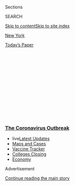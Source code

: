 <div id="app">

<div>

<div>

<div>

<div class="NYTAppHideMasthead css-1q2w90k e1suatyy0">

<div class="section css-ui9rw0 e1suatyy2">

<div class="css-eph4ug er09x8g0">

<div class="css-6n7j50">

</div>

<span class="css-1dv1kvn">Sections</span>

<div class="css-10488qs">

<span class="css-1dv1kvn">SEARCH</span>

</div>

[Skip to content](#site-content)[Skip to site index](#site-index)

</div>

<div id="masthead-section-label" class="css-1wr3we4 eaxe0e00">

[New
York](https://www.nytimes3xbfgragh.onion/section/nyregion)

</div>

<div class="css-10698na e1huz5gh0">

</div>

</div>

<div id="masthead-bar-one" class="section hasLinks css-15hmgas e1csuq9d3">

<div class="css-uqyvli e1csuq9d0">

</div>

<div class="css-1uqjmks e1csuq9d1">

</div>

<div class="css-9e9ivx">

[](https://myaccount.nytimes3xbfgragh.onion/auth/login?response_type=cookie&client_id=vi)

</div>

<div class="css-1bvtpon e1csuq9d2">

[Today’s
Paper](https://www.nytimes3xbfgragh.onion/section/todayspaper)

</div>

</div>

</div>

</div>

<div data-aria-hidden="false">

<div id="site-content" data-role="main">

<div>

<div class="css-1aor85t" style="opacity:0.000000001;z-index:-1;visibility:hidden">

<div class="css-1hqnpie">

<div class="css-epjblv">

<span class="css-17xtcya">[New
York](/section/nyregion)</span><span class="css-x15j1o">|</span><span class="css-fwqvlz">Testing
Bottlenecks Threaten N.Y.C.’s Ability to Contain
Virus</span>

</div>

<div class="css-k008qs">

<div class="css-1iwv8en">

<span class="css-18z7m18"></span>

<div>

</div>

</div>

<span class="css-1n6z4y">https://nyti.ms/32K6DP7</span>

<div class="css-1705lsu">

<div class="css-4xjgmj">

<div class="css-4skfbu" data-role="toolbar" data-aria-label="Social Media Share buttons, Save button, and Comments Panel with current comment count" data-testid="share-tools">

  - 
  - 
  - 
  - 
    
    <div class="css-6n7j50">
    
    </div>

  - 

</div>

</div>

</div>

</div>

</div>

</div>

<div class="css-13pd83m">

<div class="css-l9svim">

### [<span class="css-pa1jbp"><span class="css-1rxm0ex">The Coronavirus</span><span class="css-1rxm0ex"> Outbreak</span></span>](https://www.nytimes3xbfgragh.onion/news-event/coronavirus?name=styln-coronavirus-national&region=TOP_BANNER&variant=undefined&block=storyline_menu_recirc&action=click&pgtype=Article&impression_id=52705dc0-e386-11ea-9429-99c7ddc8e385)

  - <span class="css-ousu42"><span class="css-12clwdu">live</span>[Latest
    Updates](https://www.nytimes3xbfgragh.onion/2020/08/20/world/coronavirus-covid.html?name=styln-coronavirus-national&region=TOP_BANNER&variant=undefined&block=storyline_menu_recirc&action=click&pgtype=Article&impression_id=52705dc1-e386-11ea-9429-99c7ddc8e385)</span>
  - <span class="css-ousu42">[Maps and
    Cases](https://www.nytimes3xbfgragh.onion/interactive/2020/us/coronavirus-us-cases.html?name=styln-coronavirus-national&region=TOP_BANNER&variant=undefined&block=storyline_menu_recirc&action=click&pgtype=Article&impression_id=52705dc2-e386-11ea-9429-99c7ddc8e385)</span>
  - <span class="css-ousu42">[Vaccine
    Tracker](https://www.nytimes3xbfgragh.onion/interactive/2020/science/coronavirus-vaccine-tracker.html?name=styln-coronavirus-national&region=TOP_BANNER&variant=undefined&block=storyline_menu_recirc&action=click&pgtype=Article&impression_id=527084d0-e386-11ea-9429-99c7ddc8e385)</span>
  - <span class="css-ousu42">[Colleges
    Closing](https://www.nytimes3xbfgragh.onion/2020/08/19/us/colleges-closing-covid.html?name=styln-coronavirus-national&region=TOP_BANNER&variant=undefined&block=storyline_menu_recirc&action=click&pgtype=Article&impression_id=527084d1-e386-11ea-9429-99c7ddc8e385)</span>
  - <span class="css-ousu42">[Economy](https://www.nytimes3xbfgragh.onion/live/2020/08/20/business/stock-market-today-coronavirus?name=styln-coronavirus-national&region=TOP_BANNER&variant=undefined&block=storyline_menu_recirc&action=click&pgtype=Article&impression_id=527084d2-e386-11ea-9429-99c7ddc8e385)</span>

</div>

</div>

<div id="top-wrapper" class="css-1sy8kpn">

<div id="top-slug" class="css-l9onyx">

Advertisement

</div>

[Continue reading the main
story](#after-top)

<div class="ad top-wrapper" style="text-align:center;height:100%;display:block;min-height:250px">

<div id="top" class="place-ad" data-position="top" data-size-key="top">

</div>

</div>

<div id="after-top">

</div>

</div>

<div>

<div id="sponsor-wrapper" class="css-1hyfx7x">

<div id="sponsor-slug" class="css-19vbshk">

Supported by

</div>

[Continue reading the main
story](#after-sponsor)

<div id="sponsor" class="ad sponsor-wrapper" style="text-align:center;height:100%;display:block">

</div>

<div id="after-sponsor">

</div>

</div>

<div class="css-186x18t">

</div>

<div class="css-1vkm6nb ehdk2mb0">

# Testing Bottlenecks Threaten N.Y.C.’s Ability to Contain Virus

</div>

“Honestly, I don’t even really see the point in getting tested,” said
one New Yorker who has waited nearly two weeks, with still no results.

<div class="css-79elbk" data-testid="photoviewer-wrapper">

<div class="css-z3e15g" data-testid="photoviewer-wrapper-hidden">

</div>

<div class="css-1a48zt4 ehw59r15" data-testid="photoviewer-children">

![<span class="css-16f3y1r e13ogyst0" data-aria-hidden="true">New York
City public health officials have grown increasingly alarmed by delays
in coronavirus test
results. </span><span class="css-cnj6d5 e1z0qqy90" itemprop="copyrightHolder"><span class="css-1ly73wi e1tej78p0">Credit...</span><span><span>Alexi
Rosenfeld/Getty
Images</span></span></span>](https://static01.graylady3jvrrxbe.onion/images/2020/07/22/nyregion/00nyvirus-testing-02/00nyvirus-testing-02-articleLarge.jpg?quality=75&auto=webp&disable=upscale)

</div>

</div>

<div class="css-18e8msd">

<div class="css-pdw9fk epjyd6m0">

<div class="css-1txwxcy ey68jwv0" data-aria-hidden="true">

[![Joseph
Goldstein](https://static01.graylady3jvrrxbe.onion/images/2018/07/16/multimedia/author-joseph-goldstein/author-joseph-goldstein-thumbLarge.png
"Joseph Goldstein")](https://www.nytimes3xbfgragh.onion/by/joseph-goldstein)[![Jesse
McKinley](https://static01.graylady3jvrrxbe.onion/images/2018/02/20/multimedia/author-jesse-mckinley/author-jesse-mckinley-thumbLarge.jpg
"Jesse McKinley")](https://www.nytimes3xbfgragh.onion/by/jesse-mckinley)

</div>

<div class="css-1baulvz">

By [<span class="css-1baulvz" itemprop="name">Joseph
Goldstein</span>](https://www.nytimes3xbfgragh.onion/by/joseph-goldstein)
and [<span class="css-1baulvz last-byline" itemprop="name">Jesse
McKinley</span>](https://www.nytimes3xbfgragh.onion/by/jesse-mckinley)

</div>

</div>

  - 
    
    <div class="css-ld3wwf e16638kd2">
    
    Published July 23, 2020Updated Aug. 15,
    2020
    
    </div>

  - 
    
    <div class="css-4xjgmj">
    
    <div class="css-pvvomx" data-role="toolbar" data-aria-label="Social Media Share buttons, Save button, and Comments Panel with current comment count" data-testid="share-tools">
    
      - 
      - 
      - 
      - 
        
        <div class="css-6n7j50">
        
        </div>
    
      - 
    
    </div>
    
    </div>

</div>

</div>

<div class="section meteredContent css-1r7ky0e" name="articleBody" itemprop="articleBody">

<div class="css-1fanzo5 StoryBodyCompanionColumn">

<div class="css-53u6y8">

Nearly four months after the pandemic’s peak, New York City is facing
such serious delays in returning [coronavirus
test](https://www.nytimes3xbfgragh.onion/2020/08/15/us/coronavirus-testing-decrease.html)
results that public health experts are warning that the problems could
hinder efforts to reopen the local economy and schools.

Despite repeated pledges from Gov. Andrew M. Cuomo and Mayor Bill de
Blasio that testing would be both widely accessible and effective,
thousands of New Yorkers have had to wait a week or more for results,
and at some clinics the median wait time is nine days. One prominent
local official has even proposed the drastic step of limiting testing.

The delays in New York City are caused in part by the outbreak’s spike
in states like California, Florida and Texas, which has strained
laboratories across the country and touched off a renewed national
testing crisis.

But officials have also been unable to adequately expand the capacity of
state and city government laboratories in New York to [test
rapidly](https://www.nytimes3xbfgragh.onion/2020/08/06/health/rapid-Covid-tests.html)
at a time when they are asking more New Yorkers to get tested to guard
against a second wave.

</div>

</div>

<div class="css-1fanzo5 StoryBodyCompanionColumn">

<div class="css-53u6y8">

The delays limit the ability of public health officials to quickly
identify — and isolate — people who are infected while also diminishing
the usefulness of [New York City’s contact-tracing
program](https://www.nytimes3xbfgragh.onion/2020/06/21/nyregion/nyc-contact-tracing.html).
They also can lead to growing blind spots that obscure the extent of the
virus’s spread, which could spell trouble as the city tries to reopen.

As a result, some public officials and laboratory executives say New
York’s strategy of allowing anyone and everyone who wants a test to get
one is unsustainable.

“I’m afraid that we have to prioritize people with symptoms, someone who
has been exposed, or someone whose work puts them in contact with a lot
of people,” said a city councilman, Mark Levine, a Manhattan Democrat
who heads the Council’s health committee. “That’s what I’m about to call
for, but I don’t think City Hall wants to.”

New York was once the epicenter of the pandemic in the United States,
[suffering more than 30,000
deaths](https://www.nytimes3xbfgragh.onion/interactive/2020/us/new-york-coronavirus-cases.html),
far more than any other state. But by shutting down in March and April,
it has significantly slowed the spread of the virus. The [Northeast has
emerged as the only
region](https://www.nytimes3xbfgragh.onion/2020/07/22/us/coronavirus-northeast-governors.html)
in the country to beat back the outbreak.

When the pandemic peaked in the city, testing was relatively scarce, and
prominent elected officials, from President Trump to Mr. Cuomo and Mr.
de Blasio, said they would ensure that in the future, there would be
more than enough.

</div>

</div>

<div class="css-1fanzo5 StoryBodyCompanionColumn">

<div class="css-53u6y8">

As capacity expanded, New York City authorities began encouraging
[everyone to get tested, and urged
people](https://www.nychealthandhospitals.org/covid-19-testing-sites/)
to get tested repeatedly, setting a target of 50,000 tests per day.

In recent weeks, about[20,000
to 35,000](https://www1.nyc.gov/site/doh/covid/covid-19-data.page)
people are tested most weekdays, a demand that has put a strain on local
labs.

City public health officials said they were growing increasingly alarmed
by the delays, pointing out that widespread testing and quick turnaround
times were needed to reduce transmission by asymptomatic and
pre-symptomatic patients, [who are believed to play a major
part](https://www.nytimes3xbfgragh.onion/2020/06/27/world/europe/coronavirus-spread-asymptomatic.html)
in the virus’s spread.

“This is becoming a problem,” said Dr. Jay Varma, a City Hall adviser
who has a critical role in the city’s testing and contact-tracing
program. “Any lag in this process can make it more difficult to have
case and contact tracing be
effective.”

<div id="NYT_MAIN_CONTENT_1_REGION" class="css-9tf9ac">

<div>

<div id="styln-covid-updates-world" class="section interactive-content interactive-size-medium css-1ftcdic">

<div class="css-17ih8de interactive-body">

<div id="styln-briefing-block" data-asset-id="QXJ0aWNsZTpueXQ6Ly9hcnRpY2xlL2NlNTkwYjM3LWJmOWItNTdmYy05MmI1LWFlNjk3ZDBlZmU2NQ==">

<div class="briefing-block-header-section">

# [Latest Updates: The Coronavirus Outbreak](https://www.nytimes3xbfgragh.onion/2020/08/20/world/coronavirus-covid.html?action=click&pgtype=Article&state=default&region=MAIN_CONTENT_1&context=storylines_live_updates)

<div class="briefing-block-ts">

Updated 2020-08-21T07:46:15.883Z

</div>

</div>

  - [Shutdowns, warnings and scoldings follow alarming incidents on
    college
    campuses.](https://www.nytimes3xbfgragh.onion/2020/08/20/world/coronavirus-covid.html?action=click&pgtype=Article&state=default&region=MAIN_CONTENT_1&context=storylines_live_updates#link-68774d88)
  - [Biden knocks Trump’s pandemic response, and outlines a national
    strategy.](https://www.nytimes3xbfgragh.onion/2020/08/20/world/coronavirus-covid.html?action=click&pgtype=Article&state=default&region=MAIN_CONTENT_1&context=storylines_live_updates#link-26b58724)
  - [U.S. health agencies announce moves to confront the flu season and
    plummeting child vaccination
    rates.](https://www.nytimes3xbfgragh.onion/2020/08/20/world/coronavirus-covid.html?action=click&pgtype=Article&state=default&region=MAIN_CONTENT_1&context=storylines_live_updates#link-4e542da3)

<div class="briefing-block-footer">

<div class="briefing-block-footer-meta">

[See more
updates](https://www.nytimes3xbfgragh.onion/2020/08/20/world/coronavirus-covid.html?action=click&pgtype=Article&state=default&region=MAIN_CONTENT_1&context=storylines_live_updates)

</div>

<div class="briefing-block-briefinglinks">

<span>More live coverage:</span>
[Markets](https://www.nytimes3xbfgragh.onion/live/2020/08/20/business/stock-market-today-coronavirus?action=click&pgtype=Article&state=default&region=MAIN_CONTENT_1&context=storylines_live_updates)

</div>

</div>

</div>

</div>

</div>

</div>

</div>

Still, Gareth Rhodes, an aide to Mr. Cuomo and a member of his virus
response team, said that there was a priority placed on tests for people
with Covid-19 symptoms and those who reported being exposed to someone
who is positive for the virus. He added that some labs could return such
tests in less than 24 hours.

But if someone has no symptoms and no known exposure, he said, “I’m less
concerned if the result comes back in five, six, seven days.”

</div>

</div>

<div class="css-79elbk" data-testid="photoviewer-wrapper">

<div class="css-z3e15g" data-testid="photoviewer-wrapper-hidden">

</div>

<div class="css-1a48zt4 ehw59r15" data-testid="photoviewer-children">

![<span class="css-16f3y1r e13ogyst0" data-aria-hidden="true">The
out-of-control spread of the virus in a number of states is a central
factor in when people get their
results. </span><span class="css-cnj6d5 e1z0qqy90" itemprop="copyrightHolder"><span class="css-1ly73wi e1tej78p0">Credit...</span><span>Alexi
Rosenfeld/Getty
Images</span></span>](https://static01.graylady3jvrrxbe.onion/images/2020/07/22/nyregion/00nyvirus-testing/00nyvirus-testing-articleLarge.jpg?quality=75&auto=webp&disable=upscale)

</div>

</div>

<div class="css-1fanzo5 StoryBodyCompanionColumn">

<div class="css-53u6y8">

Mr. de Blasio said on Thursday that he was moving to address delays in
testing. He blamed the national surge in cases for the waits and said
labs were overwhelmed.

</div>

</div>

<div class="css-1fanzo5 StoryBodyCompanionColumn">

<div class="css-53u6y8">

Asked how delays were able to mount in New York City after the mayor
pledged to prioritize testing, Mr. de Blasio said the city had to “reset
the equation” after cases spiked across the country.

“I’ve been consistent — we want fast turnaround times and we want the
maximum number of people tested, and that has been working
overwhelmingly until we hit this glitch,” the mayor told reporters.

On Thursday, the governor defended the state’s performance, noting that
longer delays were being seen because some heavily used labs were
“getting overwhelmed” by demand for results from other states.

New York processes about 70 percent of its tests at a network of more
than 200 private labs, which the state has enlisted to process
specimens, Mr. Cuomo said. It was redirecting some samples to
underutilized facilities, he added, which resulted in average wait times
for results from those labs of 2.6 days.

But Mr. Cuomo conceded that some samples sent to busy national labs had
wait times that averaged six to 10 days, and sometimes even longer.

<div id="NYT_MAIN_CONTENT_2_REGION" class="css-9tf9ac">

<div>

</div>

</div>

And the governor said the problems could get even worse in the fall,
during flu season, when labs would be asked to process samples looking
for that infection. “The flu tests will eat at the capacity,” he said.

</div>

</div>

<div class="css-1fanzo5 StoryBodyCompanionColumn">

<div class="css-53u6y8">

New York City is finding ways to lessen its reliance on commercial
laboratories, like Quest Diagnostics, where backlogs sometimes mean
waits of up to two weeks. The city’s Department of Health and Mental
Hygiene is vowing to expand its own capacity to conduct tests.

But the delays may get worse before they get better. The reasons are
complex, but are largely driven by a simple fact: Demand for coronavirus
tests has grown faster than laboratory capacity. And demand is likely to
increase with the start of the school year, particularly with some
universities requiring the tests for students.

“The pressure put on us by the higher-ed community, who wants every kid
to have a negative test to show up on campus, will soon put a strain on
the testing system,” said Scott J. Becker, the chief executive of the
Association of Public Health
Laboratories.

</div>

</div>

<div class="css-79elbk" data-testid="photoviewer-wrapper">

<div class="css-z3e15g" data-testid="photoviewer-wrapper-hidden">

</div>

<div class="css-1a48zt4 ehw59r15" data-testid="photoviewer-children">

<div class="css-1xdhyk6 erfvjey0">

<span class="css-1ly73wi e1tej78p0">Image</span>

<div class="css-zjzyr8">

<div data-testid="lazyimage-container" style="height:257.77777777777777px">

</div>

</div>

</div>

<span class="css-16f3y1r e13ogyst0" data-aria-hidden="true">The city’s
Health Department is working on transforming nine clinics that had been
used to test and treat patients for sexually transmitted diseases and
tuberculosis into coronavirus testing
sites.</span><span class="css-cnj6d5 e1z0qqy90" itemprop="copyrightHolder"><span class="css-1ly73wi e1tej78p0">Credit...</span><span>John
Minchillo/Associated Press</span></span>

</div>

</div>

<div class="css-1fanzo5 StoryBodyCompanionColumn">

<div class="css-53u6y8">

The current crisis carries some echoes of February and March, when
limited testing capacity and a disastrous
[series](https://www.nytimes3xbfgragh.onion/2020/04/18/health/cdc-coronavirus-lab-contamination-testing.html)
of
[missteps](https://www.nytimes3xbfgragh.onion/2020/03/28/us/testing-coronavirus-pandemic.html)
by the [federal
government](https://www.nytimes3xbfgragh.onion/2020/06/03/us/cdc-coronavirus.html)
meant relatively few sick New Yorkers were able to get tested. The virus
spread rapidly — and largely undetected.

The nation’s testing capacity has expanded significantly since then.
More than [750,000
tests](https://coronavirus.jhu.edu/testing/individual-states/usa) are
administered across the nation on some days.

But even as laboratories try to increase capacity, some supplies are
getting more difficult to obtain. In particular, the cartridges that
have been critical for quick testing at many hospitals are growing
scarcer, said Dr. Dwayne Breining, who oversees laboratories at
Northwell Health, New York’s largest hospital system.

</div>

</div>

<div class="css-1fanzo5 StoryBodyCompanionColumn">

<div class="css-53u6y8">

“There are effects in our area from what’s going on in the rest of the
country,” he said. “All of those companies are kind of allocating their
supply to the places that are hot spots, which is clinically
appropriate.”

</div>

</div>

<div>

</div>

<div class="css-1fanzo5 StoryBodyCompanionColumn">

<div class="css-53u6y8">

As of early July, results for about a quarter of coronavirus tests in
New York City were returned within 24 hours, Avery Cohen, a spokeswoman
for the mayor, said. But a quarter of tests took more than six days, she
said.

<div id="NYT_MAIN_CONTENT_3_REGION" class="css-9tf9ac">

<div>

<div id="styln-prism-freeform-1594220623585" class="section interactive-content interactive-size-medium css-1ftcdic">

<div class="css-17ih8de interactive-body">

<div id="prism-freeform-block-18477" class="css-19mumt8" data-role="complementary" data-storyline="The Coronavirus Outbreak" data-truncated="true" tabindex="0">

<div class="css-a8d9oz">

<div class="css-eb027h">

[](https://www.nytimes3xbfgragh.onion/news-event/coronavirus?action=click&pgtype=Article&state=default&region=MAIN_CONTENT_3&context=storylines_faq)

### The Coronavirus Outbreak ›

#### Frequently Asked Questions

Updated August 17, 2020

  - #### Why does standing six feet away from others help?
    
      - The coronavirus spreads primarily through droplets from your
        mouth and nose, especially when you cough or sneeze. The C.D.C.,
        one of the organizations using that measure, [bases its
        recommendation of six
        feet](https://www.nytimes3xbfgragh.onion/2020/04/14/health/coronavirus-six-feet.html?action=click&pgtype=Article&state=default&region=MAIN_CONTENT_3&context=storylines_faq)
        on the idea that most large droplets that people expel when they
        cough or sneeze will fall to the ground within six feet. But six
        feet has never been a magic number that guarantees complete
        protection. Sneezes, for instance, can launch droplets a lot
        farther than six feet, [according to a recent
        study](https://jamanetwork.com/journals/jama/fullarticle/2763852).
        It's a rule of thumb: You should be safest standing six feet
        apart outside, especially when it's windy. But keep a mask on at
        all times, even when you think you’re far enough apart.

  - #### I have antibodies. Am I now immune?
    
      - As of right now,[that seems likely, for at least several
        months.](https://www.nytimes3xbfgragh.onion/2020/07/22/health/covid-antibodies-herd-immunity.html?action=click&pgtype=Article&state=default&region=MAIN_CONTENT_3&context=storylines_faq)
        There have been frightening accounts of people suffering what
        seems to be a second bout of Covid-19. But experts say these
        patients may have a drawn-out course of infection, with the
        virus taking a slow toll weeks to months after initial exposure.
        People infected with the coronavirus typically
        [produce](https://www.nature.com/articles/s41586-020-2456-9)
        immune molecules called antibodies, which are [protective
        proteins made in response to an
        infection](https://www.nytimes3xbfgragh.onion/2020/05/07/health/coronavirus-antibody-prevalence.html?action=click&pgtype=Article&state=default&region=MAIN_CONTENT_3&context=storylines_faq)[.
        These antibodies
        may](https://www.nytimes3xbfgragh.onion/2020/05/07/health/coronavirus-antibody-prevalence.html?action=click&pgtype=Article&state=default&region=MAIN_CONTENT_3&context=storylines_faq)
        last in the body [only two to three
        months](https://www.nature.com/articles/s41591-020-0965-6),
        which may seem worrisome, but that’s perfectly normal after an
        acute infection subsides, said Dr. Michael Mina, an immunologist
        at Harvard University. It may be possible to get the coronavirus
        again, but it’s highly unlikely that it would be possible in a
        short window of time from initial infection or make people
        sicker the second time.

  - #### I’m a small-business owner. Can I get relief?
    
      - The [stimulus bills enacted in
        March](https://www.nytimes3xbfgragh.onion/article/small-business-loans-stimulus-grants-freelancers-coronavirus.html?action=click&pgtype=Article&state=default&region=MAIN_CONTENT_3&context=storylines_faq)
        offer help for the millions of American small businesses. Those
        eligible for aid are businesses and nonprofit organizations with
        fewer than 500 workers, including sole proprietorships,
        independent contractors and freelancers. Some larger companies
        in some industries are also eligible. The help being offered,
        which is being managed by the Small Business Administration,
        includes the Paycheck Protection Program and the Economic Injury
        Disaster Loan program. But lots of folks have [not yet seen
        payouts.](https://www.nytimes3xbfgragh.onion/interactive/2020/05/07/business/small-business-loans-coronavirus.html?action=click&pgtype=Article&state=default&region=MAIN_CONTENT_3&context=storylines_faq)
        Even those who have received help are confused: The rules are
        draconian, and some are stuck sitting on [money they don’t know
        how to
        use.](https://www.nytimes3xbfgragh.onion/2020/05/02/business/economy/loans-coronavirus-small-business.html?action=click&pgtype=Article&state=default&region=MAIN_CONTENT_3&context=storylines_faq)
        Many small-business owners are getting less than they expected
        or [not hearing anything at
        all.](https://www.nytimes3xbfgragh.onion/2020/06/10/business/Small-business-loans-ppp.html?action=click&pgtype=Article&state=default&region=MAIN_CONTENT_3&context=storylines_faq)

  - #### What are my rights if I am worried about going back to work?
    
      - Employers have to provide [a safe
        workplace](https://www.osha.gov/SLTC/covid-19/standards.html)
        with policies that protect everyone equally. [And if one of your
        co-workers tests positive for the coronavirus, the
        C.D.C.](https://www.nytimes3xbfgragh.onion/article/coronavirus-money-unemployment.html?action=click&pgtype=Article&state=default&region=MAIN_CONTENT_3&context=storylines_faq)
        has said that [employers should tell their
        employees](https://www.cdc.gov/coronavirus/2019-ncov/community/guidance-business-response.html)
        -- without giving you the sick employee’s name -- that they may
        have been exposed to the virus.

  - #### What is school going to look like in September?
    
      - It is unlikely that many schools will return to a normal
        schedule this fall, requiring the grind of [online
        learning](https://www.nytimes3xbfgragh.onion/2020/06/05/us/coronavirus-education-lost-learning.html?action=click&pgtype=Article&state=default&region=MAIN_CONTENT_3&context=storylines_faq),
        [makeshift child
        care](https://www.nytimes3xbfgragh.onion/2020/05/29/us/coronavirus-child-care-centers.html?action=click&pgtype=Article&state=default&region=MAIN_CONTENT_3&context=storylines_faq)
        and [stunted
        workdays](https://www.nytimes3xbfgragh.onion/2020/06/03/business/economy/coronavirus-working-women.html?action=click&pgtype=Article&state=default&region=MAIN_CONTENT_3&context=storylines_faq)
        to continue. California’s two largest public school districts —
        Los Angeles and San Diego — said on July 13, that [instruction
        will be remote-only in the
        fall](https://www.nytimes3xbfgragh.onion/2020/07/13/us/lausd-san-diego-school-reopening.html?action=click&pgtype=Article&state=default&region=MAIN_CONTENT_3&context=storylines_faq),
        citing concerns that surging coronavirus infections in their
        areas pose too dire a risk for students and teachers. Together,
        the two districts enroll some 825,000 students. They are the
        largest in the country so far to abandon plans for even a
        partial physical return to classrooms when they reopen in
        August. For other districts, the solution won’t be an
        all-or-nothing approach. [Many
        systems](https://bioethics.jhu.edu/research-and-outreach/projects/eschool-initiative/school-policy-tracker/),
        including the nation’s largest, New York City, are devising
        [hybrid
        plans](https://www.nytimes3xbfgragh.onion/2020/06/26/us/coronavirus-schools-reopen-fall.html?action=click&pgtype=Article&state=default&region=MAIN_CONTENT_3&context=storylines_faq)
        that involve spending some days in classrooms and other days
        online. There’s no national policy on this yet, so check with
        your municipal school system regularly to see what is happening
        in your
community.

<div id="styln-survey-component-18477" class="styln-survey-component" data-surveyname="faq" data-surveystoryline="coronavirus">

</div>

</div>

<div class="css-6mllg9">

</div>

<div class="css-pmm6ed">

<span class="css-5gimkt"></span>

</div>

</div>

</div>

</div>

</div>

</div>

</div>

Some of the longest delays are at the dozens of CityMD walk-in clinics
that have blanketed the city in recent years. Thousands of New Yorkers
seek tests there each day.

CityMD sends many coronavirus tests to a Quest Diagnostics laboratory in
Teterboro, N.J., for processing. Quest Diagnostics has cited [a range of
factors](https://newsroom.questdiagnostics.com/COVIDTestingUpdates) for
why turnaround times have been doubling or tripling, including the
growing number of orders from employees returning to work and from
hospitals that have resumed elective surgeries, but need first to screen
patients.

“We’re not taking specimens from southern parts of the country and
moving those to the Teterboro, New Jersey, lab,” Wendy Bost, a
spokeswoman for Quest Diagnostics, said. “The Teterboro lab is dealing
with volume that is coming from the region.”

Across the nation, test results on average take [slightly more than two
days](https://newsroom.questdiagnostics.com/COVIDTestingUpdates) for
priority samples, Quest Diagnostics said. But for everyone else, the
wait times have been getting much longer — up two weeks in some
instances.

</div>

</div>

<div class="css-1fanzo5 StoryBodyCompanionColumn">

<div class="css-53u6y8">

Some other laboratories have managed to keep turnaround times shorter.
The city’s public hospital system, which runs a network of health
clinics and community testing sites, sends many samples to BioReference
Laboratories, which currently has a turnaround time of two to three days
for nonpriority samples, said Dr. Jon R. Cohen, executive chairman of
BioReference, one of the nation’s largest commercial laboratories.

BioReference is using a “pooling” technique, where if a batch tests
negative, all the samples are deemed negative. If it tests positive,
each sample must be individually tested.

For now, City Hall’s strategy for reducing turnaround times has been to
advertise free testing at city-run sites, where the waits tend to be
shorter, city officials
said.

</div>

</div>

<div class="css-79elbk" data-testid="photoviewer-wrapper">

<div class="css-z3e15g" data-testid="photoviewer-wrapper-hidden">

</div>

<div class="css-1a48zt4 ehw59r15" data-testid="photoviewer-children">

<div class="css-1xdhyk6 erfvjey0">

<span class="css-1ly73wi e1tej78p0">Image</span>

<div class="css-zjzyr8">

<div data-testid="lazyimage-container" style="height:257.77777777777777px">

</div>

</div>

</div>

<span class="css-16f3y1r e13ogyst0" data-aria-hidden="true">At some
clinics, the median wait time for test results is nine
days.</span><span class="css-cnj6d5 e1z0qqy90" itemprop="copyrightHolder"><span class="css-1ly73wi e1tej78p0">Credit...</span><span>Spencer
Platt/Getty Images</span></span>

</div>

</div>

<div class="css-1fanzo5 StoryBodyCompanionColumn">

<div class="css-53u6y8">

The Health Department is also working on transforming nine clinics that
had been used to test and treat patients for sexually transmitted
diseases and tuberculosis into coronavirus testing sites. That would
expand the city’s public laboratory capacity considerably.

The health commissioner, Dr. Oxiris Barbot, said these sites would be
able to process “a couple of thousand tests a day.”

Stories of long waits for results have become common among New Yorkers.

Lee Ziesche, 31, said she went to get a virus test on July 5 at a CityMD
location in her Brooklyn neighborhood, Bedford-Stuyvesant, as a
precaution after her boyfriend’s roommate started feeling sick. She said
she got her results on July 20.

</div>

</div>

<div class="css-1fanzo5 StoryBodyCompanionColumn">

<div class="css-53u6y8">

“I wasn’t that worried about myself, but the reflection on how the
system is working was super concerning,” she said. “It makes it really
hard for us to return to normal when it takes two weeks for us to get
tests.”

Zach Honig, 34, who lives in the Financial District, said he was tested
on July 12 in anticipation of a trip to Maine and still had not gotten
his results.

“Honestly, I don’t even really see the point in getting tested,” he
said. “Even if I get a positive result, I imagine I wouldn’t even be
contagious anymore. It’s just not really practical.”

So far, the delays do not seem to have contributed to an uptick of
transmission, but a second wave of the outbreak looms.

“That seriously undermines the entire purpose of testing — both to
inform people they are contagious so they are quarantined and also to
trigger the contact tracing to find out who else may have been exposed,”
Mr. Levine, the councilman, said. “With a delay of seven days, you can
be pretty certain the virus will spread.”

Dr. Varma, the City Hall adviser, said it would be a mistake to restrict
testing to only the symptomatic. Despite the lag times, he said, it made
sense “to push through and stick with your strategy of expanding testing
as much as possible.”

Testing and contact tracing are tightly linked: After people with active
virus infections are discovered through testing, contact tracers
interview them about whom they in turn may have infected. Then contact
tracers try to get these contacts into quarantine before they become
contagious.

</div>

</div>

<div class="css-1fanzo5 StoryBodyCompanionColumn">

<div class="css-53u6y8">

The longer test results take, the more likely contact tracers will
simply be tracking the spread of the virus from person to person, rather
than stopping it, said Charles King, an AIDS activist, and member of a
City Hall appointed group advising the contact-tracing program.

“Frankly, if you can’t get results within 24 hours,” Mr. King said, “you
do start losing the utility of the exercise.”

Emma G. Fitzsimmons and Troy Closson contributed reporting.

</div>

</div>

</div>

<div>

</div>

<div>

</div>

<div>

</div>

<div>

<div id="bottom-wrapper" class="css-1ede5it">

<div id="bottom-slug" class="css-l9onyx">

Advertisement

</div>

[Continue reading the main
story](#after-bottom)

<div id="bottom" class="ad bottom-wrapper" style="text-align:center;height:100%;display:block;min-height:90px">

</div>

<div id="after-bottom">

</div>

</div>

</div>

</div>

</div>

## Site Index

<div>

</div>

## Site Information Navigation

  - [© <span>2020</span> <span>The New York Times
    Company</span>](https://help.nytimes3xbfgragh.onion/hc/en-us/articles/115014792127-Copyright-notice)

<!-- end list -->

  - [NYTCo](https://www.nytco.com/)
  - [Contact
    Us](https://help.nytimes3xbfgragh.onion/hc/en-us/articles/115015385887-Contact-Us)
  - [Work with us](https://www.nytco.com/careers/)
  - [Advertise](https://nytmediakit.com/)
  - [T Brand Studio](http://www.tbrandstudio.com/)
  - [Your Ad
    Choices](https://www.nytimes3xbfgragh.onion/privacy/cookie-policy#how-do-i-manage-trackers)
  - [Privacy](https://www.nytimes3xbfgragh.onion/privacy)
  - [Terms of
    Service](https://help.nytimes3xbfgragh.onion/hc/en-us/articles/115014893428-Terms-of-service)
  - [Terms of
    Sale](https://help.nytimes3xbfgragh.onion/hc/en-us/articles/115014893968-Terms-of-sale)
  - [Site
    Map](https://spiderbites.nytimes3xbfgragh.onion)
  - [Help](https://help.nytimes3xbfgragh.onion/hc/en-us)
  - [Subscriptions](https://www.nytimes3xbfgragh.onion/subscription?campaignId=37WXW)

</div>

</div>

</div>

</div>
